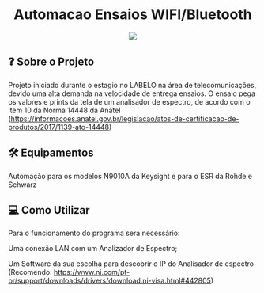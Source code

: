 <h1 align="center"> Automacao Ensaios WIFI/Bluetooth </h1>
<p align="center">
<img src="http://img.shields.io/static/v1?label=STATUS&message=EM%20DESENVOLVIMENTO&color=GREEN&style=for-the-badge"/>
</p>

## ❓ Sobre o Projeto

Projeto iniciado durante o estagio no LABELO na área de telecomunicações, devido uma alta demanda na velocidade de entrega ensaios.
O ensaio pega os valores e prints da tela de um analisador de espectro, de acordo com o item 10 da Norma 14448 da Anatel 
(https://informacoes.anatel.gov.br/legislacao/atos-de-certificacao-de-produtos/2017/1139-ato-14448)

## 🛠️ Equipamentos

Automação para os modelos N9010A da Keysight e para o ESR da Rohde e Schwarz

## 💻 Como Utilizar

Para o funcionamento do programa sera necessário:

Uma conexão LAN com um Analizador de Espectro;

Um Software da sua escolha para descobrir o IP do Analisador de espectro
(Recomendo: https://www.ni.com/pt-br/support/downloads/drivers/download.ni-visa.html#442805) 

